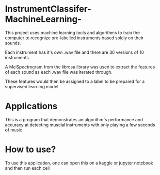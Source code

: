 # InstrumentClassifer-MachineLearning-


This project uses machine learning tools and algorithms to train the computer to recognize pre-labelled instruments based solely on their sounds.

Each instrument has it's own .wav file and there are 30 versions of 10 instruments

A MelSpectrogram from the librosa library was used to extract the features of each sound as each .wav file was iterated through. 

These features would then be assigned to a label to be prepared for a supervised learning model.

# Applications

This is a program that demonstrates an algorithm's performance and accuracy at detecting muscial instruments with only playing a few seconds of music

# How to use?

To use this application, one can open this on a kaggle or jupyter notebook and then run each cell 
